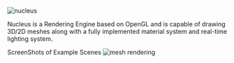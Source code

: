 ![nucleus](https://user-images.githubusercontent.com/56722344/187027525-6ea6923f-619f-4ac2-814f-4f9d375ab5f3.png)

Nucleus is a Rendering Engine based on OpenGL and is capable of drawing 3D/2D meshes along with a fully implemented material system and real-time lighting system.

ScreenShots of Example Scenes 
![mesh rendering](https://user-images.githubusercontent.com/56722344/177051445-296c47af-a1fa-4ab9-968e-e78e7cf07502.PNG)
